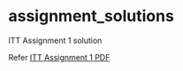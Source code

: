 # assignment_solutions
ITT Assignment 1 solution

Refer [ITT Assignment 1 PDF](ITT_ASSIGNMENT_I.pdf)

